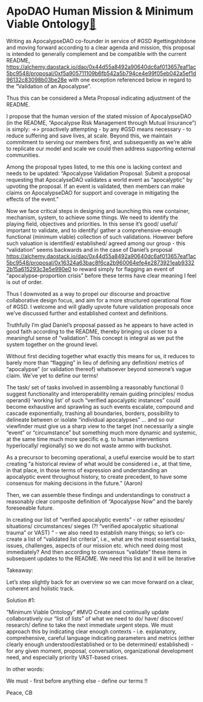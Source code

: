 # ApoDAO Human Mission & Minimum Viable Ontology[🔗](https://alchemy.daostack.io/dao/0x44d55a8492a90640dc6af013657eaf1ac5bc9548/proposal/0x29c8cb20f7c2eaa6dfb6f5a363fcee3a3863f8f7a5b8b50f77c33148e75f4f19)

Writing as ApocalypseDAO co-founder in service of #GSD #gettingshitdone and moving forward according to a clear agenda and mission, this proposal is intended to generally complement and be compatible with the current README, https://alchemy.daostack.io/dao/0x44d55a8492a90640dc6af013657eaf1ac5bc9548/proposal/0xf5a905711109b6fb542a5b794ce4e99f05eb042a5ef1d96132c83098b03be28e
with one exception referenced below in regard to the “Validation of an Apocalypse”.

Thus this can be considered a Meta Proposal indicating adjustment of the README.

I propose that the human version of the stated mission of ApocalypseDAO (in the README, “Apocalypse Risk Management through Mutual Insurance”) is simply:
->> proactively attempting - by any #GSD means necessary - to reduce suffering and save lives, at scale.  Beyond this, we maintain commitment to serving our members first, and subsequently as we’re able to replicate our model and scale we could then address supporting external communities.

Among the proposal types listed, to me this one is lacking context and needs to be updated:
“Apocalypse Validation Proposal: Submit a proposal requesting that ApocalyseDAO validates a world event as "apocalyptic" by upvoting the proposal. If an event is validated, then members can make claims on ApocalypseDAO for support and coverage in mitigating the effects of the event.”

Now we face critical steps in designing and launching this new container, mechanism, system, to achieve some things.
We need to identify the playing field, objectives and priorities. In this sense it’s good/ useful/ important to validate, and to identify/ gather a comprehensive-enough functional (minimum viable) collection of such validations. However before such valuation is identified/ established/ agreed among our group - this “validation” seems backwards and in the case of Daniel’s proposal
https://alchemy.daostack.io/dao/0x44d55a8492a90640dc6af013657eaf1ac5bc9548/proposal/0x16324a63bac8f6ca2b960064efe4e2873921eab93322b15a615293c3e5e990e0 
 to reward simply for flagging an event of “apocalypse-proportion crisis” before these terms have clear meaning I feel is out of order. 

Thus I downvoted as a way to propel our discourse and proactive collaborative design focus, and aim for a more structured operational flow of #GSD. I welcome and will gladly upvote future validation proposals once we’ve discussed further and established context and definitions.

Truthfully I’m glad Daniel’s proposal passed as he appears to have acted in good faith according to the README, thereby bringing us closer to a meaningful sense of “validation”. This concept is integral as we put the system together on the ground level.

Without first deciding together what exactly this means for us, it reduces to barely more than “flagging” in lieu of defining any definition/ metrics of “apocalypse” (or validation thereof) whatsoever beyond someone’s vague claim. We’ve yet to define our terms!

The task/ set of tasks involved in assembling a reasonably functional (I suggest functionality and interoperability remain guiding principles/ modus operandi) ‘working list’ of such “verified apocalyptic instances” could become exhaustive and sprawling as such events escalate, compound and cascade exponentially, trashing all boundaries, borders, possibility to delineate between or isolate “individual apocalypses”  … and so our viewfinder must give us a sharp view to the target (not necessarily a single “event” or “circumstance” but something much more
dynamic and systemic, at the same time much more specific e.g. to human interventions hyperlocally/ regionally) so we do not waste ammo with buckshot.

As a precursor to becoming operational, a useful exercise would be to start creating “a historical review of what would be considered i.e., at that time, in that place, in those terms of expression and understanding an apocalyptic event throughout history, to create precedent, to have some consensus for making decisions in the future.” (Aaron)

Then, we can assemble these findings and understandings to construct a reasonably clear composite definition of “Apocalypse Now” and the barely foreseeable future.

In creating our list of “verified apocalyptic events” - or rather episodes/ situations/ circumstances/ sieges (?! “verified apocalyptic situational trauma” or VAST) “ - we also need to establish many things; so let’s co-create a list of “validated list criteria”, i.e., what are the most essential tasks, issues, challenges, aspects of our mission etc. which need doing most immediately? And then according to consensus “validate” these items in subsequent updates to the README. We need this list and it will be iterative

Takeaway: 

Let’s step slightly back for an overview so we can move forward on a clear, coherent and holistic track.

Solution #1:

“Minimum Viable Ontology” #MVO
Create and continually update collaboratively our “list of lists” of what we need to do/ have/ discover/ research/ define to take the next immediate urgent steps. We must approach this by indicating clear enough contexts - i.e. explanatory, comprehensive, careful language indicating parameters and metrics (either clearly enough understood/established or to be determined/ established) - for any given moment, proposal, conversation, organizational development need, and especially priority VAST-based crises.

In other words:

We must - first before anything else - define our terms !!

Peace, CB